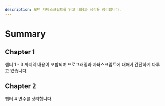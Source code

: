 ```yaml
---
description: 모던 자바스크립트를 읽고 내용과 생각을 정리합니다.
---
```


# Summary

## Chapter 1
챕터 1 - 3 까지의 내용이 포함되며 프로그래밍과 자바스크립트에 대해서 간단하게 다루고 있습니다.

## Chapter 2
챕터 4 변수를 정리합니다.

